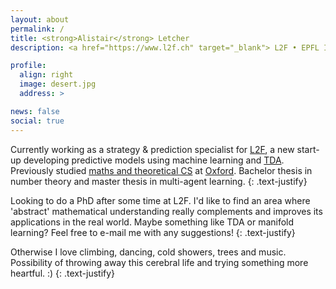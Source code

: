```yaml
---
layout: about
permalink: /
title: <strong>Alistair</strong> Letcher
description: <a href="https://www.l2f.ch" target="_blank"> L2F • EPFL Innovation Park • Lausanne, Switzerland</a>

profile:
  align: right
  image: desert.jpg
  address: >

news: false
social: true
---
```


Currently working as a strategy & prediction specialist for <a href="https://www.l2f.ch" target="_blank">L2F</a>, a new start-up developing predictive models using machine learning and <a href="https://en.wikipedia.org/wiki/Topological_data_analysis" target="_blank">TDA</a>. Previously studied <a href="https://www.maths.ox.ac.uk/members/students/postgraduate-courses/msc-mfocs" target="_blank">maths and theoretical CS</a> at <a href="https://www.ox.ac.uk" target="_blank">Oxford</a>. Bachelor thesis in number theory and master thesis in multi-agent learning.
{: .text-justify}

Looking to do a PhD after some time at L2F. I'd like to find an area where 'abstract' mathematical understanding really complements and improves its applications in the real world. Maybe something like TDA or manifold learning? Feel free to e-mail me with any suggestions!
{: .text-justify}

Otherwise I love climbing, dancing, cold showers, trees and music. Possibility of throwing away this cerebral life and trying something more heartful. :)
{: .text-justify}

